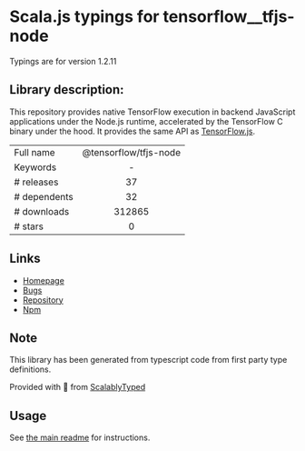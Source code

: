 
# Scala.js typings for tensorflow__tfjs-node

Typings are for version 1.2.11

## Library description:
This repository provides native TensorFlow execution in backend JavaScript applications under the Node.js runtime, accelerated by the TensorFlow C binary under the hood. It provides the same API as [TensorFlow.js](https://js.tensorflow.org/api/latest/).

|                    |                 |
| ------------------ | :-------------: |
| Full name          | @tensorflow/tfjs-node |
| Keywords           | - |
| # releases         | 37 |
| # dependents       | 32 |
| # downloads        | 312865 |
| # stars            | 0 |

## Links
- [Homepage](https://github.com/tensorflow/tfjs-node#readme)
- [Bugs](https://github.com/tensorflow/tfjs-node/issues)
- [Repository](https://github.com/tensorflow/tfjs-node)
- [Npm](https://www.npmjs.com/package/%40tensorflow%2Ftfjs-node)
    


## Note
This library has been generated from typescript code from first party type definitions.

Provided with :purple_heart: from [ScalablyTyped](https://github.com/oyvindberg/ScalablyTyped)

## Usage
See [the main readme](../../readme.md) for instructions.


